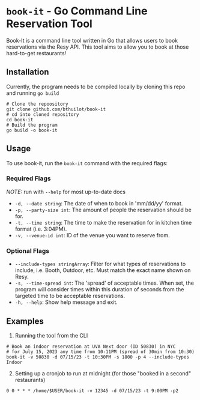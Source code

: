 #  `book-it` - Go Command Line Reservation Tool

Book-It is a command line tool written in Go that allows users to book reservations via the Resy API.
This tool aims to allow you to book at those hard-to-get restaurants!

## Installation

Currently, the program needs to be compiled locally
by cloning this repo and running `go build`

```shell
# Clone the repoository
git clone github.com/bthuilot/book-it
# cd into cloned repository
cd book-it
# Build the program
go build -o book-it
```

## Usage

To use book-it, run the `book-it` command with the required flags:


### Required Flags
*NOTE:* run with `--help` for most up-to-date docs

* `-d, --date string`: The date of when to book in 'mm/dd/yy' format.
* `-p, --party-size int`: The amount of people the reservation should be for.
* `-t, --time string`: The time to make the reservation for in kitchen time format (i.e. 3:04PM).
* `-v, --venue-id int`: ID of the venue you want to reserve from.

### Optional Flags

* `--include-types stringArray`: Filter for what types of reservations to include, i.e. Booth, Outdoor, etc. Must match the exact name shown on Resy.
* `-s, --time-spread int`: The 'spread' of acceptable times. When set, the program will consider times within this duration of seconds from the targeted time to be acceptable reservations.
* `-h, --help`: Show help message and exit.

## Examples

1. Running the tool from the CLI

```shell
# Book an indoor reservation at UVA Next door (ID 50830) in NYC 
# for July 15, 2023 any time from 10-11PM (spread of 30min from 10:30)
book-it -v 50830 -d 07/15/23 -t 10:30PM -s 1800 -p 4 --include-types Indoor 
```

2. Setting up a cronjob to run at midnight (for those "booked in a second" restaurants)

```text 
0 0 * * * /home/$USER/book-it -v 12345 -d 07/15/23 -t 9:00PM -p2 
```
